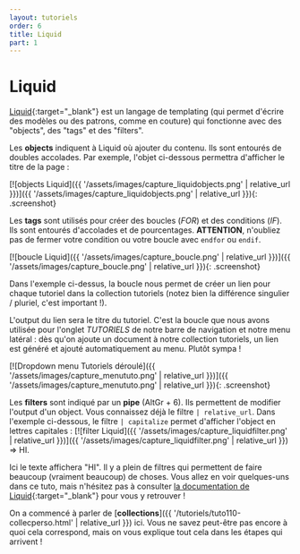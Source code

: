 ```yaml
---
layout: tutoriels
order: 6
title: Liquid
part: 1
---
```

# Liquid

[Liquid](https://shopify.github.io/liquid/){:target="_blank"} est un langage de templating (qui permet d'écrire des modèles ou des patrons, comme en couture) qui fonctionne avec des "objects", des "tags" et des "filters". 

Les **objects** indiquent à Liquid où ajouter du contenu. Ils sont entourés de doubles accolades. Par exemple, l'objet ci-dessous permettra d'afficher le titre de la page :

[![objects Liquid]({{ '/assets/images/capture_liquidobjects.png' | relative_url }})]({{ '/assets/images/capture_liquidobjects.png' | relative_url }}){: .screenshot}

Les **tags** sont utilisés pour créer des boucles (*FOR*) et des conditions (*IF*). Ils sont entourés d'accolades et de pourcentages. **ATTENTION**, n'oubliez pas de fermer votre condition ou votre boucle avec `endfor` ou `endif`.

[![boucle Liquid]({{ '/assets/images/capture_boucle.png' | relative_url }})]({{ '/assets/images/capture_boucle.png' | relative_url }}){: .screenshot}

Dans l'exemple ci-dessus, la boucle nous permet de créer un lien pour chaque tutoriel dans la collection tutoriels (notez bien la différence singulier / pluriel, c'est important !). 

L'output du lien sera le titre du tutoriel. C'est la boucle que nous avons utilisée pour l'onglet *TUTORIELS* de notre barre de navigation et notre menu latéral : dès qu'on ajoute un document à notre collection tutoriels, un lien est généré et ajouté automatiquement au menu. Plutôt sympa !

[![Dropdown menu Tutoriels déroulé]({{ '/assets/images/capture_menututo.png' | relative_url }})]({{ '/assets/images/capture_menututo.png' | relative_url }}){: .screenshot}

Les **filters** sont indiqué par un **pipe** (AltGr + 6). Ils permettent de modifier l'output d'un object. Vous connaissez déjà le filtre `| relative_url`. Dans l'exemple ci-dessous, le filtre `| capitalize` permet d'afficher l'object en lettres capitales : [![filter Liquid]({{ '/assets/images/capture_liquidfilter.png' | relative_url }})]({{ '/assets/images/capture_liquidfilter.png' | relative_url }}) => HI.

Ici le texte affichera "HI". Il y a plein de filtres qui permettent de faire beaucoup (vraiment beaucoup) de choses. Vous allez en voir quelques-uns dans ce tuto, mais n'hésitez pas à consulter [la documentation de Liquid](https://shopify.github.io/liquid/){:target="_blank"} pour vous y retrouver !

On a commencé à parler de [**collections**]({{ '/tutoriels/tuto110-collecperso.html' | relative_url }}) ici. Vous ne savez peut-être pas encore à quoi cela correspond, mais on vous explique tout cela dans les étapes qui arrivent !

